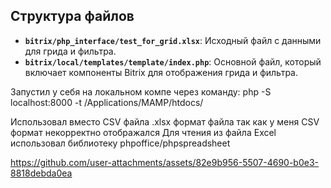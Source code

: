 ## Структура файлов

- **`bitrix/php_interface/test_for_grid.xlsx`**: Исходный файл с данными для грида и фильтра.
- **`bitrix/local/templates/template/index.php`**: Основной файл, который включает компоненты Bitrix для отображения грида и фильтра.

Запустил у себя на локальном компе через команду:
php -S localhost:8000 -t /Applications/MAMP/htdocs/  

Использовал вместо CSV файла .xlsx формат файла так как у меня CSV формат некорректно отображался
Для чтения из файла Excel использовал библиотеку phpoffice/phpspreadsheet


https://github.com/user-attachments/assets/82e9b956-5507-4690-b0e3-8818debda0ea

